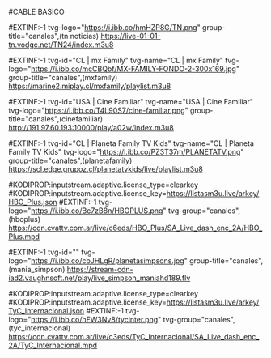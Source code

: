 #CABLE BASICO 

#EXTINF:-1 tvg-logo="https://i.ibb.co/hmHZP8G/TN.png" group-title="canales",(tn noticias)
https://live-01-01-tn.vodgc.net/TN24/index.m3u8

#EXTINF:-1 tvg-id="CL | mx Family" tvg-name="CL | mx Family" tvg-logo="https://i.ibb.co/mcCBQbf/MX-FAMILY-FONDO-2-300x169.jpg" group-title="canales",(mxfamily)
https://marine2.miplay.cl/mxfamily/playlist.m3u8

#EXTINF:-1 tvg-id="USA | Cine Familiar" tvg-name="USA | Cine Familiar" tvg-logo="https://i.ibb.co/T4L90S7/cine-familiar.png" group-title="canales",(cinefamiliar)
http://191.97.60.193:10000/play/a02w/index.m3u8

#EXTINF:-1 tvg-id="CL | Planeta Family TV Kids" tvg-name="CL | Planeta Family TV Kids" tvg-logo="https://i.ibb.co/PZ3T37m/PLANETATV.png" group-title="canales",(planetafamily)
https://scl.edge.grupoz.cl/planetatvkids/live/playlist.m3u8

#KODIPROP:inputstream.adaptive.license_type=clearkey
#KODIPROP:inputstream.adaptive.license_key=https://listasm3u.live/arkey/HBO_Plus.json
#EXTINF:-1 tvg-logo="https://i.ibb.co/Bc7zB8n/HBOPLUS.png" tvg-group="canales",(hboplus)
https://cdn.cvattv.com.ar/live/c6eds/HBO_Plus/SA_Live_dash_enc_2A/HBO_Plus.mpd

#EXTINF:-1 tvg-id="" tvg-logo="https://i.ibb.co/cbJHLgR/planetasimpsons.jpg" group-title="canales",(mania_simpson)
https://stream-cdn-iad2.vaughnsoft.net/play/live_simpson_maniahd189.flv





#KODIPROP:inputstream.adaptive.license_type=clearkey
#KODIPROP:inputstream.adaptive.license_key=https://listasm3u.live/arkey/TyC_Internacional.json
#EXTINF:-1 tvg-logo="https://i.ibb.co/hFW3Nv8/tycinter.png" tvg-group="canales", (tyc_internacional)
https://cdn.cvattv.com.ar/live/c3eds/TyC_Internacional/SA_Live_dash_enc_2A/TyC_Internacional.mpd












